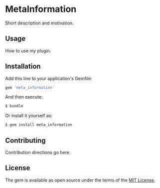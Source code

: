 # MetaInformation
Short description and motivation.

## Usage
How to use my plugin.

## Installation
Add this line to your application's Gemfile:

```ruby
gem 'meta_information'
```

And then execute:
```bash
$ bundle
```

Or install it yourself as:
```bash
$ gem install meta_information
```

## Contributing
Contribution directions go here.

## License
The gem is available as open source under the terms of the [MIT License](https://opensource.org/licenses/MIT).
